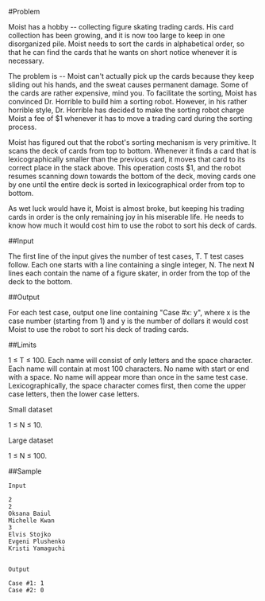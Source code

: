 #Problem

Moist has a hobby -- collecting figure skating trading cards. His card collection has been growing, and it is now too large to keep in one disorganized pile. Moist needs to sort the cards in alphabetical order, so that he can find the cards that he wants on short notice whenever it is necessary.

The problem is -- Moist can't actually pick up the cards because they keep sliding out his hands, and the sweat causes permanent damage. Some of the cards are rather expensive, mind you. To facilitate the sorting, Moist has convinced Dr. Horrible to build him a sorting robot. However, in his rather horrible style, Dr. Horrible has decided to make the sorting robot charge Moist a fee of $1 whenever it has to move a trading card during the sorting process.

Moist has figured out that the robot's sorting mechanism is very primitive. It scans the deck of cards from top to bottom. Whenever it finds a card that is lexicographically smaller than the previous card, it moves that card to its correct place in the stack above. This operation costs $1, and the robot resumes scanning down towards the bottom of the deck, moving cards one by one until the entire deck is sorted in lexicographical order from top to bottom.

As wet luck would have it, Moist is almost broke, but keeping his trading cards in order is the only remaining joy in his miserable life. He needs to know how much it would cost him to use the robot to sort his deck of cards.

##Input

The first line of the input gives the number of test cases, T. T test cases follow. Each one starts with a line containing a single integer, N. The next N lines each contain the name of a figure skater, in order from the top of the deck to the bottom.

##Output

For each test case, output one line containing "Case #x: y", where x is the case number (starting from 1) and y is the number of dollars it would cost Moist to use the robot to sort his deck of trading cards.

##Limits

1 ≤ T ≤ 100.
Each name will consist of only letters and the space character.
Each name will contain at most 100 characters.
No name with start or end with a space.
No name will appear more than once in the same test case.
Lexicographically, the space character comes first, then come the upper case letters, then the lower case letters.

Small dataset

1 ≤ N ≤ 10.

Large dataset

1 ≤ N ≤ 100.

##Sample

```
Input 

2
2
Oksana Baiul
Michelle Kwan
3
Elvis Stojko
Evgeni Plushenko
Kristi Yamaguchi

 	
Output 
 
Case #1: 1
Case #2: 0
```

